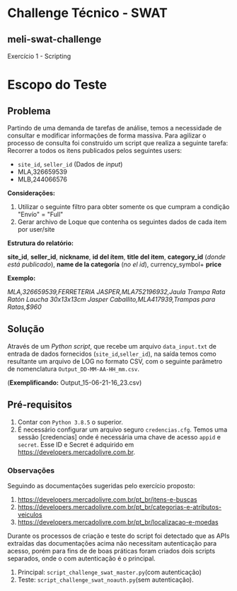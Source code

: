 # Challenge Técnico - SWAT

## meli-swat-challenge
Exercício 1 - Scripting

# Escopo do Teste

## Problema
Partindo de uma demanda de tarefas de análise, temos a necessidade de consultar e modificar informações de forma massiva. Para agilizar o processo de consulta foi construído um script que realiza a seguinte tarefa:
Recorrer a todos os itens publicados pelos seguintes users:
* `site_id`, `seller_id` (Dados de _input_)
* MLA,326659539
* MLB,244066576

**Considerações:**
1. Utilizar o seguinte filtro para obter somente os que cumpram a condição "Envío" = "Full"
2. Gerar archivo de Loque que contenha os seguintes dados de cada item por user/site

**Estrutura do relatório:**

**site_id**, **seller_id**, **nickname**, **id del ítem**, **title del item**, **category_id** (_donde está
publicado_), **name de la categoría** (_no el id_), currency_symbol+ **price**


**Exemplo:**

_MLA,326659539,FERRETERIA JASPER,MLA752196932,Jaula Trampa Rata Ratón Laucha 30x13x13cm Jasper Caballito,MLA417939,Trampas para Ratas,$960_

## Solução

Através de um _Python script_, que recebe um arquivo `data_input.txt` de entrada de dados fornecidos (`site_id`,`seller_id`), na saída temos como resultante um arquivo de LOG no formato CSV, com o seguinte parâmetro de nomenclatura `Output_DD-MM-AA-HH_mm.csv`.

(**Exemplificando:** Output_15-06-21-16_23.csv)

## Pré-requisitos
1. Contar con `Python 3.8.5` o superior.
2. É necessário configurar um arquivo seguro `credencias.cfg`. Temos uma sessão [credencias] onde é necessária uma chave de acesso `appid` e `secret`. Esse ID e Secret é adquirido em https://developers.mercadolivre.com.br.
### Observações
Seguindo as documentações sugeridas pelo exercício proposto:
1. https://developers.mercadolivre.com.br/pt_br/itens-e-buscas
2. https://developers.mercadolivre.com.br/pt_br/categorias-e-atributos-veiculos
3. https://developers.mercadolivre.com.br/pt_br/localizacao-e-moedas


Durante os processos de criação e teste do script foi detectado que as APIs extraídas das documentações acima não necessitam autenticação para acesso, porém para fins de de boas práticas foram criados dois scripts separados, onde o com autenticação é o principal.

1. Principal: `script_challenge_swat_master.py`(com autenticação)
2. Teste: `script_challenge_swat_noauth.py`(sem autenticação). 
